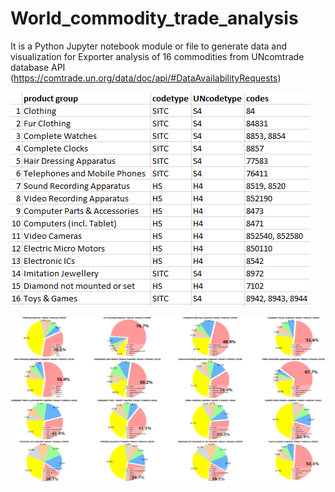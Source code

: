 # World_commodity_trade_analysis
It is a Python Jupyter notebook module or file to generate data and visualization for Exporter analysis of 16 commodities from UNcomtrade database API (https://comtrade.un.org/data/doc/api/#DataAvailabilityRequests)


![the link not valid](https://raw.githubusercontent.com/v-w-dev/World_commodity_trade_analysis/master/product_group.PNG)

![the link not valid](https://raw.githubusercontent.com/v-w-dev/World_commodity_trade_analysis/master/Exporter_ranking.png)


